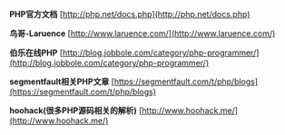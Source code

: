**PHP官方文档**		[http://php.net/docs.php](http://php.net/docs.php)

**鸟哥-Laruence**		[http://www.laruence.com/](http://www.laruence.com/)

**伯乐在线PHP**	[http://blog.jobbole.com/category/php-programmer/](http://blog.jobbole.com/category/php-programmer/)

**segmentfault相关PHP文章**	[https://segmentfault.com/t/php/blogs](https://segmentfault.com/t/php/blogs)

**hoohack(很多PHP源码相关的解析)**		[http://www.hoohack.me/](http://www.hoohack.me/)
